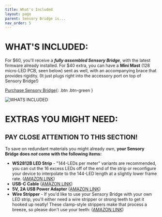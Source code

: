 ```yaml
---
title: What's Included
layout: page
parent: Sensory Bridge is...
nav_order: 5
---
```


# WHAT'S **INCLUDED:**

For $60, you'll receive a ***fully assembled Sensory Bridge***, with the latest firmware already installed. For $40 extra, you can have a **Mini Mast** (128 micro-LED PCB, seen below) sent as well, with an accompanying brace that provides rigidity. (It just plugs right into the accessory port on top of Sensory Bridge!)

[Purchase Sensory Bridge](https://sensorybridge.rocks/purchase.html){: .btn .btn-green }

![WHATS INCLUDED](https://github.com/connornishijima/SensoryBridge/blob/main/extras/img/8.jpg?raw=true)

# EXTRAS YOU **MIGHT NEED:**

## **PAY CLOSE ATTENTION TO THIS SECTION!**

To save on redundant materials you might already own, **your Sensory Bridge does *not* come with the following items:**

- **WS2812B LED Strip** - "144-LEDs per meter" variants are recommended, you can cut the 16 excess LEDs off of the end of the strip or reconfigure your device to interpolate to the 144-LED length at a slightly lower frame rate. ([AMAZON LINK](https://www.amazon.com/WS2812B-Individual-Addressable-144Pixels-Non-Waterproof/dp/B09PBHJG6G/ref=sr_1_5?crid=3KPXUN3NEV06Q&keywords=ws2812b%2Bled%2Bstrip%2B144&qid=1662389723&sprefix=ws2812b%2Bled%2Bstrip%2B144%2Caps%2C128&sr=8-5&th=1))
- **USB-C Cable** ([AMAZON LINK](https://www.amazon.com/JSAUX-Charger-Braided-Compatible-Samsung/dp/B076FPGWNZ/ref=sr_1_9?crid=2YG0J3B874G73&keywords=usb-c+cable&qid=1662388265&sprefix=usb-c+cable%2Caps%2C137&sr=8-9))
- **5V, 2A USB Power Adapter** ([AMAZON LINK](https://www.amazon.com/Certified-Charger-FONKEN-Universal-Compatible/dp/B07DF782WQ/ref=sr_1_4?crid=1WJDP9XHVR3QC&keywords=2a+usb+adapter&qid=1662388344&sprefix=2a+usb+adapter%2Caps%2C131&sr=8-4))
- **Wire Stripper** - If you'd like to use your Sensory Bridge with your own LED strip, you'll either need a wire stripper or strong teeth to get it hooked up neatly! These clamp-style strippers make that process a breeze, so please don't use your teeth: ([AMAZON LINK](https://www.amazon.com/Self-Adjusting-Stripper-Klein-Tools-11061/dp/B00CXKOEQ6/ref=sr_1_5?crid=UIAP8SCLPER3&keywords=wire+strippers&qid=1662390513&sprefix=wire+strippers%2Caps%2C141&sr=8-5))
